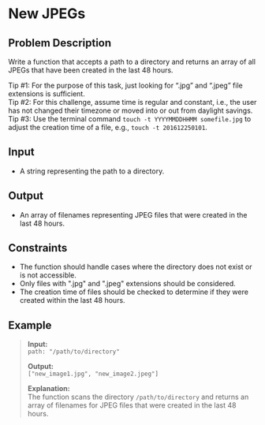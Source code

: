 # New JPEGs

## Problem Description
Write a function that accepts a path to a directory and returns an array of all JPEGs that have been created in the last 48 hours.

Tip #1: For the purpose of this task, just looking for “.jpg” and “.jpeg” file extensions is sufficient.  
Tip #2: For this challenge, assume time is regular and constant, i.e., the user has not changed their timezone or moved into or out from daylight savings.  
Tip #3: Use the terminal command `touch -t YYYYMMDDHHMM somefile.jpg` to adjust the creation time of a file, e.g., `touch -t 201612250101`.

## Input
- A string representing the path to a directory.

## Output
- An array of filenames representing JPEG files that were created in the last 48 hours.

## Constraints
- The function should handle cases where the directory does not exist or is not accessible.
- Only files with ".jpg" and ".jpeg" extensions should be considered.
- The creation time of files should be checked to determine if they were created within the last 48 hours.

## Example
> **Input:**  
> `path: "/path/to/directory"`  
>
> **Output:**  
> `["new_image1.jpg", "new_image2.jpeg"]`  
>
> **Explanation:**  
> The function scans the directory `/path/to/directory` and returns an array of filenames for JPEG files that were created in the last 48 hours.
